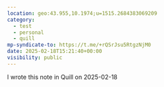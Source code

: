 ```yaml
---
location: geo:43.955,10.1974;u=1515.2684383069209
category:
  - test
  - personal
  - quill
mp-syndicate-to: https://t.me/+rQSrJsu5RtgzNjM0
date: 2025-02-18T15:21:40+00:00
visibility: public
---
```


I wrote this note in Quill on 2025-02-18